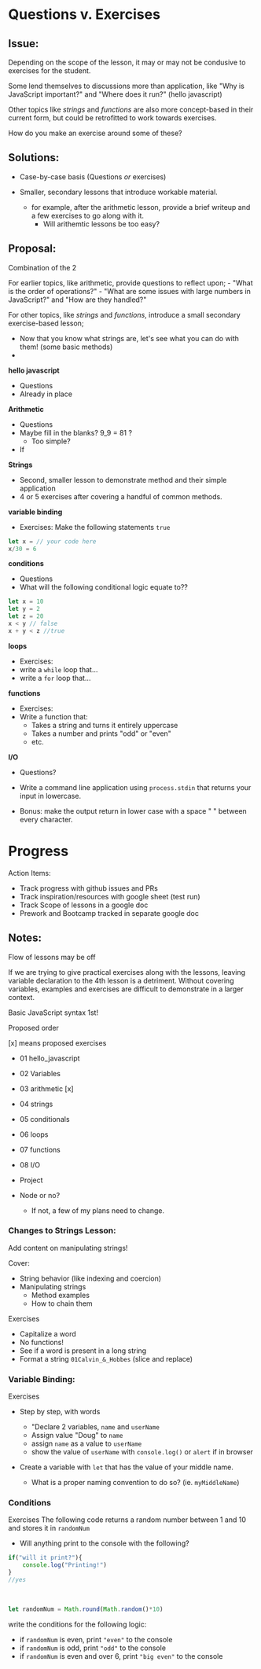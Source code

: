 # Questions v. Exercises

## Issue:

Depending on the scope of the lesson, it may or may not be condusive to exercises for the student. 

Some lend themselves to discussions more than application, like "Why is JavaScript important?" and "Where does it run?" (hello javascript)

Other topics like *strings* and *functions* are also more concept-based in their current form, but could be retrofitted to work towards exercises. 

How do you make an exercise around some of these?

## Solutions:

- Case-by-case basis (Questions *or* exercises)

- Smaller, secondary lessons that introduce workable material.
    - for example, after the arithmetic lesson, provide a brief writeup and a few exercises to go along with it. 
        - Will arithemtic lessons be too easy?

## Proposal:
Combination of the 2

For earlier topics, like arithmetic, provide questions to reflect upon;
    - "What is the order of operations?"
    - "What are some issues with large numbers in JavaScript?" and "How are they handled?"

For other topics, like *strings* and *functions*, introduce a small secondary exercise-based lesson;

- Now that you know what strings are, let's see what you can do with them! (some basic methods)
-

**hello javascript**
- Questions
- Already in place

**Arithmetic**
- Questions
- Maybe fill in the blanks? 9_9 = 81 ?
    - Too simple?
- If 

**Strings**
- Second, smaller lesson to demonstrate method and their simple application
- 4 or 5 exercises after covering a handful of common methods.

**variable binding**
- Exercises: Make the following statements `true`
```javascript
let x = // your code here
x/30 = 6
```

**conditions**
- Questions
- What will the following conditional logic equate to??

```javascript
let x = 10
let y = 2
let z = 20
x < y // false
x + y < z //true
```

**loops**
- Exercises:
- write a `while` loop that...
- write a `for` loop that...

**functions**
- Exercises:
- Write a function that:
    - Takes a string and turns it entirely uppercase
    - Takes a number and prints "odd" or "even"
    - etc. 

**I/O**
- Questions?

- Write a command line application using `process.stdin` that returns your input in lowercase.
- Bonus: make the output return in lower case with a space " " between every character. 


# Progress

Action Items:

- Track progress with github issues and PRs
- Track inspiration/resources with google sheet (test run)
- Track Scope of lessons in a google doc
- Prework and Bootcamp tracked in separate google doc

## Notes: 

Flow of lessons may be off

If we are trying to give practical exercises along with the lessons, leaving variable declaration to the 4th lesson is a detriment. Without covering variables, examples and exercises are difficult to demonstrate in a larger context.

Basic JavaScript syntax 1st!

Proposed order

[x] means proposed exercises

- 01 hello_javascript 
- 02 Variables
- 03 arithmetic [x]
- 04 strings 
- 05 conditionals
- 06 loops
- 07 functions
- 08 I/O
- Project


- Node or no? 
    - If not, a few of my plans need to change. 


### Changes to Strings Lesson:

Add content on manipulating strings!

Cover:
- String behavior (like indexing and coercion)
- Manipulating strings
    - Method examples
    - How to chain them

Exercises

- Capitalize a word 
- No functions!
- See if a word is present in a long string
- Format a string `01Calvin_&_Hobbes` (slice and replace)


### Variable Binding:

Exercises
- Step by step, with words
    - "Declare 2 variables, `name` and `userName`
    - Assign value "Doug" to `name`
    - assign `name` as a value to `userName`
    - show the value of `userName` with `console.log()` or `alert` if in browser

- Create a variable with `let` that has the value of your middle name.
    - What is a proper naming convention to do so? (ie. `myMiddleName`)

### Conditions

Exercises
The following code returns a random number between 1 and 10 and stores it in `randomNum`

- Will anything print to the console with the following?

```js
if("will it print?"){
    console.log("Printing!")
}
//yes
```
<br>

```js
let randomNum = Math.round(Math.random()*10)
```

write the conditions for the following logic:

- if `randomNum` is even, print `"even"` to the console
- if `randomNum` is odd, print `"odd"` to the console
- if `randomNum` is even and over 6, print `"big even"` to the console

### 